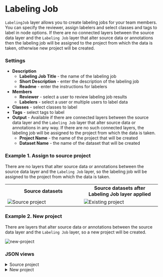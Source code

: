 # Labeling Job

`LabelingJob` layer allows you to create labeling jobs for your team members. You can specify the reviewer, assign labelers and select classes and tags to label in node options. If there are no connected layers between the source data layer and the `Labeling Job` layer that alter source data or annotations then the labeling job will be assigned to the project from which the data is taken, otherwise new project will be created.

### Settings

- **Description**
  - **Labeling Job Title** - the name of the labeling job
  - **Short Description** - enter the description of the labeling job
  - **Readme** - enter the instructions for labelers
- **Members**
  - **Reviewer** - select a user to review labeling job results
  - **Labelers** - select a user or multiple users to label data
- **Classes** - select classes to label
- **Tags** - select tags to label
- **Output** - Available if there are connected layers between the source data layer and the `Labeling Job` layer that alter source data or annotations in any way. If there are no such connected layers, the labeling job will be assigned to the project from which the data is taken.
  - **Project Name** - the name of the project that will be created
  - **Dataset Name** - the name of the dataset that will be created

### Example 1. Assign to source project

There are no layers that alter source data or annotations between the source data layer and the `Labeling Job` layer, so the labeling job will be assigned to the project from which the data is taken.

<table>
<tr>
<td style="text-align:center; width:50%"><strong>Source datasets</strong></td>
<td style="text-align:center; width:50%"><strong>Source datasets after Labeling Job layer applied</strong></td>
</tr>
<tr>
<td> <img src="https://github.com/supervisely-ecosystem/data-nodes/assets/48913536/32e6d1a5-2014-4554-818d-d24bd00d11bb" alt="Source project"/> </td>
<td> <img src="https://github.com/supervisely-ecosystem/data-nodes/assets/48913536/d54be815-1412-40e1-82ea-82f517a6030b" alt="Existing project"/> </td>
</tr>
</table>


### Example 2. New project

There are layers that alter source data or annotations between the source data layer and the `Labeling Job` layer, so a new project will be created.

![new-project](https://github.com/supervisely-ecosystem/data-nodes/assets/48913536/74518c1c-ce04-4570-9df2-8030209719f6)


### JSON views

<details>
  <summary>Source project</summary>
  <pre>
	  {
	  	"action": "labeling_job",
	  	"src": [
	  		"$filter_image_by_tag_7__true"
	  	],
	  	"dst": [],
	  	"settings": {
	  		"job_name": "dogs",
	  		"description": null,
	  		"readme": null,
	  		"user_ids": [
	  			7
	  		],
	  		"reviewer_id": 6,
	  		"classes_to_label": [
	  			"dog"
	  		],
	  		"tags_to_label": [],
	  		"create_new_project": false,
	  		"project_name": "",
	  		"dataset_name": null,
	  		"keep_original_ds": true
	  	}
	  },
  </pre>
</details>

<details>
  <summary>New project</summary>
  <pre>
    {
    		"action": "labeling_job",
    		"src": [
    			"$anonymize_8"
    		],
    		"dst": "New project",
    		"settings": {
    			"job_name": "cats",
    			"description": null,
    			"readme": null,
    			"user_ids": [
    				7
    			],
    			"reviewer_id": 6,
    			"classes_to_label": [
    				"cat",
    				"dog"
    			],
    			"tags_to_label": [
    				"cat",
    				"dog"
    			],
    			"create_new_project": true,
    			"project_name": "New project",
    			"dataset_name": "New dataset",
    			"keep_original_ds": false
    		}
    }
  </pre>
</details>

